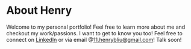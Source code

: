 # About Henry

Welcome to my personal portfolio! Feel free to learn more about me and checkout my work/passions. I want to get to know you too! Feel free to connect on [LinkedIn](https://www.linkedin.com/in/henrybliu/) or via email @[11.henrybliu@gmail.com](11.henrybliu@gmail.com)! Talk soon!